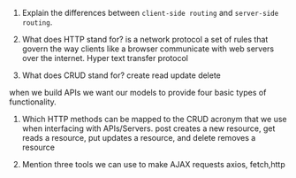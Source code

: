 1.  Explain the differences between `client-side routing` and `server-side routing`.



1.  What does HTTP stand for?
is a network protocol a set of rules that govern the way clients like a browser communicate with web servers over the internet. 
Hyper text transfer protocol 

1.  What does CRUD stand for?
create
read
update
delete

when we build APIs we want our models to provide four basic types of functionality. 


1.  Which HTTP methods can be mapped to the CRUD acronym that we use when interfacing with APIs/Servers.
post creates a new resource, 
get reads a resource,
put updates a resource, 
and delete removes a resource


1.  Mention three tools we can use to make AJAX requests
axios, fetch,http
